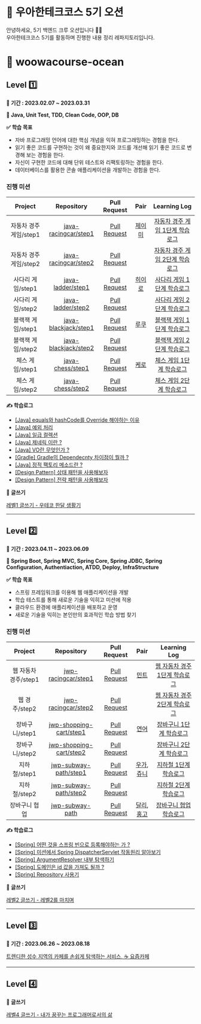 # 🌟 우아한테크코스 5기 오션
안녕하세요, 5기 백엔드 크루 오션입니다 🌊🌊 \
우아한테크코스 5기를 활동하며 진행한 내용 정리 레파지토리입니다.
<br>

# 🚀 woowacourse-ocean
## Level 1️⃣
**📆 기간 : 2023.02.07 ~ 2023.03.31**

**📖 Java, Unit Test, TDD, Clean Code, OOP, DB**

**✅ 학습 목표**
- 자바 프로그래밍 언어에 대한 핵심 개념을 익혀 프로그래밍하는 경험을 한다.
- 읽기 좋은 코드를 구현하는 것이 왜 중요한지와 코드를 개선해 읽기 좋은 코드로 변경해 보는 경험을 한다.
- 자신이 구현한 코드에 대해 단위 테스트와 리팩토링하는 경험을 한다.
- 데이터베이스를 활용한 콘솔 애플리케이션을 개발하는 경험을 한다.
### 진행 미션
|Project |Repository |Pull Request |Pair |Learning Log|
|:------:|:---------:|:-----------:|:---:|:----------:|
|자동차 경주 게임/step1|[java-racingcar/step1](https://github.com/donghae-kim/java-racingcar/tree/step1)|[Pull Request](https://github.com/woowacourse/java-racingcar/pull/509)|[제이미](https://github.com/JJ503)|[자동차 경주 게임 1단계 학습로그](https://eastc.tistory.com/entry/우아한-테크코스-5기-자동차-경주-1단계-학습-로그)|
|자동차 경주 게임/step2|[java-racingcar/step2](https://github.com/donghae-kim/java-racingcar/tree/step2)|[Pull Request](https://github.com/woowacourse/java-racingcar/pull/556)||[자동차 경주 게임 2단계 학습로그](https://eastc.tistory.com/entry/우아한-테크코스-5기-자동차-경주-2단계-학습-로그)
|사다리 게임/step1|[java-ladder/step1](https://github.com/donghae-kim/java-ladder/tree/step1)|[Pull Request](https://github.com/woowacourse/java-ladder/pull/72)|[히이로](https://github.com/MoonJeWoong)|[사다리 게임 1단계 학습로그](https://eastc.tistory.com/entry/우아한-테크코스-5기-사다리-타기-1단계-학습-로그)
|사다리 게임/step2|[java-ladder/step2](https://github.com/donghae-kim/java-ladder/tree/step2)|[Pull Request](https://github.com/woowacourse/java-ladder/pull/176)||[사다리 게임 2단계 학습로그](https://eastc.tistory.com/entry/우아한-테크코스-5기-사다리-타기-1단계-학습-로그-1)
|블랙잭 게임/step1|[java-blackjack/step1](https://github.com/donghae-kim/java-blackjack/tree/step1)|[Pull Request](https://github.com/woowacourse/java-blackjack/pull/417)|[루쿠](https://github.com/aiaiaiai1)|[블랙잭 게임 1단계 학습로그](https://eastc.tistory.com/entry/우아한-테크코스-5기-블랙잭-1단계-학습-로그)
|블랙잭 게임/step2|[java-blackjack/step2](https://github.com/donghae-kim/java-blackjack/tree/step2)|[Pull Request](https://github.com/woowacourse/java-blackjack/pull/501)||[블랙잭 게임 2단계 학습로그](https://eastc.tistory.com/entry/우아한-테크코스-5기-블랙잭-2단계-학습-로그)
|체스 게임/step1|[java-chess/step1](https://github.com/donghae-kim/java-chess/tree/step1)|[Pull Request](https://github.com/woowacourse/java-chess/pull/481)|[케로](https://github.com/jyeost)|[체스 게임 1단계 학습로그](https://eastc.tistory.com/entry/우아한-테크코스-5기-체스-1단계-학습-로그)
|체스 게임/step2|[java-chess/step2](https://github.com/donghae-kim/java-chess/tree/step2)|[Pull Request](https://github.com/woowacourse/java-chess/pull/549)||[체스 게임 2단계 학습로그](https://eastc.tistory.com/entry/우아한테크코스-5기-체스-2단계-학습-로그)

**✍️ 학습로그**
- [[Java] equals와 hashCode를 Override 해야하는 이유](https://eastc.tistory.com/entry/JAVA-equals와-hashCode를-재정의-해야하는-이유)
- [[Java] 예외 처리](https://eastc.tistory.com/entry/JAVA-예외-처리)
- [[Java] 일급 컬렉션](https://eastc.tistory.com/entry/JAVA-일급-컬렉션)
- [[Java] 제네릭 이란 ?](https://eastc.tistory.com/entry/JAVA-제네릭-Generic)
- [[Java] VO란 무엇인가 ?](https://eastc.tistory.com/entry/JAVA-VOValue-Object-란-무엇인가)
- [[Gradle] Gradle의 Dependecnty 차이점이 뭘까 ?](https://eastc.tistory.com/entry/Gradle-dependency-차이점-CompileOnly-RuntimeOnly-api-implementation)
- [[Java] 정적 팩토리 메소드란 ?](https://eastc.tistory.com/entry/JAVA-정적-팩토리-메소드)
- [[Design Pattern] 상태 패턴을 사용해보자](https://eastc.tistory.com/entry/디자인-패턴-상태-패턴)
- [[Design Pattern] 전략 패턴을 사용해보자](https://eastc.tistory.com/entry/디자인-패턴-전략-패턴)

**📝 글쓰기**

[레벨1 글쓰기 - 우테코 한달 생활기](https://github.com/woowacourse/woowa-writing-5/pull/78)

---
## Level 2️⃣
**📆 기간 : 2023.04.11 ~ 2023.06.09**

**📖 Spring Boot, Spring MVC, Spring Core, Spring JDBC, Spring Configuration, Authentiaction, ATDD, Deploy, InfraStructure**

**✅ 학습 목표**
- 스프링 프레임워크를 이용해 웹 애플리케이션을 개발
- 학습 테스트를 통해 새로운 기술을 익히고 미션에 적용
- 클라우드 환경에 애플리케이션을 배포하고 운영
- 새로운 기술을 익히는 본인만의 효과적인 학습 방법 찾기

### 진행 미션
|Project |Repository |Pull Request |Pair |Learning Log|
|:------:|:---------:|:-----------:|:---:|:----------:|
|웹 자동차 경주/step1|[jwp-racingcar/step1](https://github.com/donghae-kim/jwp-racingcar/tree/step1)|[Pull Request](https://github.com/woowacourse/jwp-racingcar/pull/52)|[민트](https://github.com/yujamint)|[웹 자동차 경주 1단계 학습로그](https://eastc.tistory.com/entry/우아한테크코스-5기-웹-자동차-경주-1단계-학습-로그)
|웹  경주/step2|[jwp-racingcar/step2](https://github.com/donghae-kim/jwp-racingcar/tree/step2)|[Pull Request](https://github.com/woowacourse/jwp-racingcar/pull/120)||[웹 자동차 경주 2단계 학습로그](https://eastc.tistory.com/entry/우아한테크코스-5기-웹-자동차-경주-2단계-학습-로그-1)
|장바구니/step1|[jwp-shopping-cart/step1](https://github.com/donghae-kim/jwp-shopping-cart/tree/step1)|[Pull Request](https://github.com/woowacourse/jwp-shopping-cart/pull/178)|[연어](https://github.com/nuyh99)|[장바구니 1단계 학습로그](https://eastc.tistory.com/entry/우아한테크코스-5기-장바구니-1단계-학습)
|장바구니/step2|[jwp-shopping-cart/step2](https://github.com/donghae-kim/jwp-shopping-cart/tree/step2)|[Pull Request](https://github.com/woowacourse/jwp-shopping-cart/pull/285)||[장바구니 2단계 학습로그](https://eastc.tistory.com/entry/우아한테크코스-5기-장바구니-2단계-학습-로그)
|지하철/step1|[jwp-subway-path/step1](https://github.com/donghae-kim/jwp-subway-path/tree/step1)|[Pull Request](https://github.com/woowacourse/jwp-subway-path/pull/64)|[우가](https://github.com/wugawuga), [쥬니](https://github.com/cpot5620)|[지하철 1단계 학습로그](https://eastc.tistory.com/entry/우아한테크코스-5기-지하철-1단계-학습로그)
|지하철/step2|[jwp-subway-path/step2](https://github.com/donghae-kim/jwp-subway-path/tree/step2)|[Pull Request](https://github.com/woowacourse/jwp-subway-path/pull/117)||[지하철 2단계 학습로그](https://eastc.tistory.com/entry/우아한테크코스-5기-지하철-2단계-학습로그)
|장바구니 협업|[jwp-subway-path](https://github.com/donghae-kim/jwp-shopping-order/tree/step2)|[Pull Request](https://github.com/woowacourse/jwp-shopping-order/pull/39)|[달리](https://github.com/waterricecake), [홍고](https://github.com/hgo641)|[장바구니 협업 학습로그]()

**✍️ 학습로그**
- [[Spring] 어떤 것을 스프링 빈으로 등록해야하는 가 ?](https://eastc.tistory.com/entry/Spring-어떤-객체를-빈으로-등록해야-할까)
- [[Spring] 미션에서 Spring DispatcherServlet 작동원리 알아보기](https://eastc.tistory.com/entry/Spring-Dispatcher-Servlet이란-미션-에서-찾아보기)
- [[Spring] ArgumentResolver 내부 탐색하기](https://eastc.tistory.com/entry/Spring-Argument-Resolver-내부-구경-하기)
- [[Spring] 도메인은 id 값을 가져도 될까 ?](https://eastc.tistory.com/entry/도메인은-id-값을-가져도-될까)
- [[Spring] Repository 사용기](https://eastc.tistory.com/entry/Repository-사용기)

**📝 글쓰기**

[레벨2 글쓰기 - 레벨2를 마치며](https://github.com/woowacourse/woowa-writing-5/pull/206)

---
## Level 3️⃣
**📆 기간 : 2023.06.26 ~ 2023.08.18**

[트렌디한 성수 지역의 카페를 손쉽게 탐색하는 서비스, ☕️ 요즘카페](https://github.com/woowacourse-teams/2023-yozm-cafe)

---
## Level 4️⃣

**📝 글쓰기**

[레벨4 글쓰기 - 내가 꿈꾸는 프로그래머로서의 삶](https://github.com/woowacourse/woowa-writing-5/pull/435)
